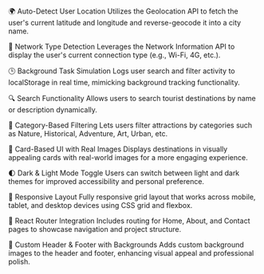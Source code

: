 🌍 Auto-Detect User Location
Utilizes the Geolocation API to fetch the user's current latitude and longitude and reverse-geocode it into a city name.

📶 Network Type Detection
Leverages the Network Information API to display the user's current connection type (e.g., Wi-Fi, 4G, etc.).

🕒 Background Task Simulation
Logs user search and filter activity to localStorage in real time, mimicking background tracking functionality.

🔍 Search Functionality
Allows users to search tourist destinations by name or description dynamically.

🧭 Category-Based Filtering
Lets users filter attractions by categories such as Nature, Historical, Adventure, Art, Urban, etc.

📸 Card-Based UI with Real Images
Displays destinations in visually appealing cards with real-world images for a more engaging experience.

🌓 Dark & Light Mode Toggle
Users can switch between light and dark themes for improved accessibility and personal preference.

🧭 Responsive Layout
Fully responsive grid layout that works across mobile, tablet, and desktop devices using CSS grid and flexbox.

🧩 React Router Integration
Includes routing for Home, About, and Contact pages to showcase navigation and project structure.

🎨 Custom Header & Footer with Backgrounds
Adds custom background images to the header and footer, enhancing visual appeal and professional polish.
